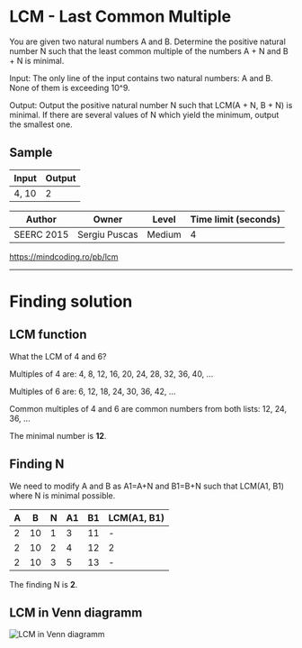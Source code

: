 # LCM - Last Common Multiple

You are given two natural numbers A and B. Determine the positive natural number N such that the least common multiple of the numbers A + N and B + N is minimal.

Input: The only line of the input contains two natural numbers: A and B. None of them is exceeding 10^9.

Output: Output the positive natural number N such that LCM(A + N, B + N) is minimal. If there are several values of N which yield the minimum, output the smallest one.

## Sample
Input | Output
---   | --- 
4, 10  | 2

Author | Owner | Level | Time limit (seconds)
--- | --- | --- | ---
SEERC 2015 | Sergiu Puscas | Medium | 4

https://mindcoding.ro/pb/lcm

---

# Finding solution

## LCM function

What the LCM of 4 and 6?

Multiples of 4 are: 4, 8, 12, 16, 20, 24, 28, 32, 36, 40, ...

Multiples of 6 are: 6, 12, 18, 24, 30, 36, 42, ...

Common multiples of 4 and 6 are common numbers from both lists: 12, 24, 36, ...

The minimal number is **12**.


## Finding N

We need to modify A and B as A1=A+N and B1=B+N such that LCM(A1, B1) where N is minimal possible.

A | B | N | A1 | B1 | LCM(A1, B1)
--- | --- | --- | --- | --- | ---
2 | 10 | 1 | 3 | 11 | -
2 | 10 | 2 | 4 | 12 | 2
2 | 10 | 3 | 5 | 13 | -

The finding N is **2**.

## LCM in Venn diagramm

![LCM in Venn diagramm](https://upload.wikimedia.org/wikipedia/commons/thumb/c/c9/Symmetrical_5-set_Venn_diagram_LCM_2_3_4_5_7.svg/375px-Symmetrical_5-set_Venn_diagram_LCM_2_3_4_5_7.svg.png)


